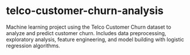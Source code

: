 # telco-customer-churn-analysis
Machine learning project using the Telco Customer Churn dataset to analyze and predict customer churn. Includes data preprocessing, exploratory analysis, feature engineering, and model building with logistic regression algorithms.
